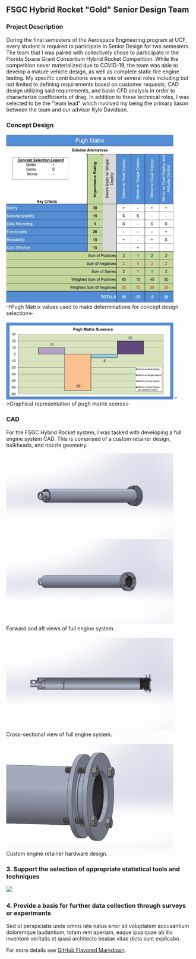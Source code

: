 ## FSGC Hybrid Rocket "Gold" Senior Design Team

### Project Description 
During the final semesters of the Aerospace Engineering program at UCF, every student is required to participate in Senior Design for two semesters. The team that I was paired with collectively chose to particiipate in the Florida Space Grant Consortium Hybrid Rocket Competition. While the competition never materialized due to COVID-19, the team was able to develop a mature vehicle design, as well as complete static fire engine testing. My specific contributions were a mix of several roles including but not limited to defining requirements based on customer requests, CAD design utilizing said requirements, and basic CFD analysis in order to characterize coefficients of drag. In addition to these technical roles, I was selected to be the "team lead" which involved my being the primary liason between the team and our advisor Kyle Davidson. 

### Concept Design

<img src="images/pughmatrix.jpg?raw=true" width="450" height ="450"/>
<br>->Pugh Matrix values used to make determinations for concept design selection<-
<br><br>
<img src="images/pughmatrix_graphical.jpg?raw=true" width="450" />
->Graphical representation of pugh matrix scores<-

### CAD

For the FSGC Hybrid Rocket system, I was tasked with developing a full engine system CAD. This is comprised of a custom retainer design, bulkheads, and nozzle geometry. 

<img src="images/motor_forward_side.png?raw=true" width="450" />
<br>
<img src="images/motor_aft_side.png?raw=true" width="450" />
<br>Forward and aft views of full engine system.
<br><br>
<img src="images/motor_crosssection_side.png?raw=true" width="450" />
<br>Cross-sectional view of full engine system.
<br><br>
<img src="images/motor_retainer_side.png?raw=true" width="450" />
Custom engine retainer hardware design.

### 3. Support the selection of appropriate statistical tools and techniques

<img src="images/dummy_thumbnail.jpg?raw=true"/>

### 4. Provide a basis for further data collection through surveys or experiments

Sed ut perspiciatis unde omnis iste natus error sit voluptatem accusantium doloremque laudantium, totam rem aperiam, eaque ipsa quae ab illo inventore veritatis et quasi architecto beatae vitae dicta sunt explicabo. 

For more details see [GitHub Flavored Markdown](https://guides.github.com/features/mastering-markdown/).
